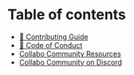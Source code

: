 # Table of contents

* [👷 Contributing Guide](README.md)
* [📔 Code of Conduct](code-of-conduct.md)
* [Collabo Community Resources](https://resources.collabocommunity.com)
* [Collabo Community on Discord](https://resources.collabocommunity.com/p/vmg4PL1ozeI435/Community-and-Documentation)
